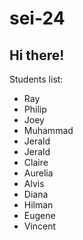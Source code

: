 # sei-24
## Hi there!

Students list:
- Ray
- Philip
- Joey
- Muhammad
- Jerald
- Jerald
- Claire
- Aurelia
- Alvis
- Diana 
- Hilman
- Eugene
- Vincent
